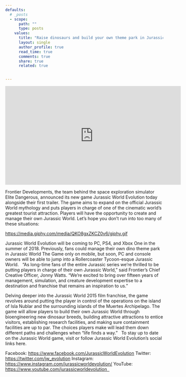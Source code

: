 ```yaml
---
defaults:
  # _posts
  - scope:
      path: ""
      type: posts
    values:
      title: "Raise dinosaurs and build your own theme park in Jurassic World Evolution"
      layout: single
      author_profile: true
      read_time: true
      comments: true
      share: true
      related: true


---
```


<iframe width="560" height="315" src="https://www.youtube.com/embed/NWagBjDMwTU" frameborder="0" allowfullscreen></iframe>

Frontier Developments, the team behind the space exploration simulator Elite Dangerous, announced its new game Jurassic World Evolution today alongside their first trailer. The game aims to expand on the official Jurassic World mythology and puts players in charge of one of the cinematic world’s greatest tourist attraction. Players will have the opportunity to create and manage their own Jurassic World. Let’s hope you don’t run into too many of these situations: 

https://media.giphy.com/media/QKO8gxZKCZ0v6/giphy.gif

Jurassic World Evolution will be coming to PC, PS4, and Xbox One in the summer of 2018. Previously, fans could manage their own dino theme park in Jurassic World The Game only on mobile, but soon, PC and console owners will be able to jump into a Rollercoaster Tycoon-esque Jurassic World.   “As long-time fans of the entire Jurassic series we’re thrilled to be putting players in charge of their own Jurassic World,” said Frontier’s Chief Creative Officer, Jonny Watts. “We’re excited to bring over fifteen years of management, simulation, and creature development expertise to a destination and franchise that remains an inspiration to us.” 

Delving deeper into the Jurassic World 2015 film franchise, the game revolves around putting the player in control of the operations on the island of Isla Nublar and the surrounding islands of the Muertes Archipelago. The game will allow players to build their own Jurassic World through bioengineering new dinosaur breeds, building attractive attractions to entice visitors, establishing research facilities, and making sure containment facilities are up to par. The choices players make will lead them down different paths and challenges when “life finds a way.”   To stay up to date on the Jurassic World game, visit or follow Jurassic World Evolution’s social links here. 

Facebook: https://www.facebook.com/JurassicWorldEvolution
Twitter: https://twitter.com/jw_evolution
Instagram: https://www.instagram.com/jurassicworldevolution/
YouTube: https://www.youtube.com/jurassicworldevolution  